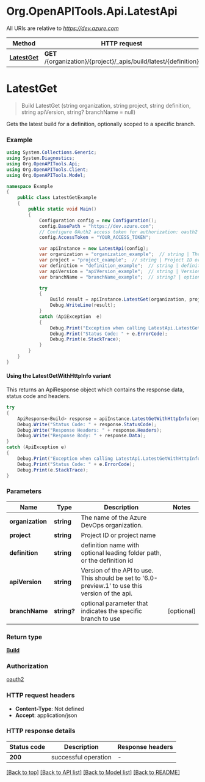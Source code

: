 # Org.OpenAPITools.Api.LatestApi

All URIs are relative to *https://dev.azure.com*

| Method | HTTP request | Description |
|--------|--------------|-------------|
| [**LatestGet**](LatestApi.md#latestget) | **GET** /{organization}/{project}/_apis/build/latest/{definition} |  |

<a name="latestget"></a>
# **LatestGet**
> Build LatestGet (string organization, string project, string definition, string apiVersion, string? branchName = null)



Gets the latest build for a definition, optionally scoped to a specific branch.

### Example
```csharp
using System.Collections.Generic;
using System.Diagnostics;
using Org.OpenAPITools.Api;
using Org.OpenAPITools.Client;
using Org.OpenAPITools.Model;

namespace Example
{
    public class LatestGetExample
    {
        public static void Main()
        {
            Configuration config = new Configuration();
            config.BasePath = "https://dev.azure.com";
            // Configure OAuth2 access token for authorization: oauth2
            config.AccessToken = "YOUR_ACCESS_TOKEN";

            var apiInstance = new LatestApi(config);
            var organization = "organization_example";  // string | The name of the Azure DevOps organization.
            var project = "project_example";  // string | Project ID or project name
            var definition = "definition_example";  // string | definition name with optional leading folder path, or the definition id
            var apiVersion = "apiVersion_example";  // string | Version of the API to use.  This should be set to '6.0-preview.1' to use this version of the api.
            var branchName = "branchName_example";  // string? | optional parameter that indicates the specific branch to use (optional) 

            try
            {
                Build result = apiInstance.LatestGet(organization, project, definition, apiVersion, branchName);
                Debug.WriteLine(result);
            }
            catch (ApiException  e)
            {
                Debug.Print("Exception when calling LatestApi.LatestGet: " + e.Message);
                Debug.Print("Status Code: " + e.ErrorCode);
                Debug.Print(e.StackTrace);
            }
        }
    }
}
```

#### Using the LatestGetWithHttpInfo variant
This returns an ApiResponse object which contains the response data, status code and headers.

```csharp
try
{
    ApiResponse<Build> response = apiInstance.LatestGetWithHttpInfo(organization, project, definition, apiVersion, branchName);
    Debug.Write("Status Code: " + response.StatusCode);
    Debug.Write("Response Headers: " + response.Headers);
    Debug.Write("Response Body: " + response.Data);
}
catch (ApiException e)
{
    Debug.Print("Exception when calling LatestApi.LatestGetWithHttpInfo: " + e.Message);
    Debug.Print("Status Code: " + e.ErrorCode);
    Debug.Print(e.StackTrace);
}
```

### Parameters

| Name | Type | Description | Notes |
|------|------|-------------|-------|
| **organization** | **string** | The name of the Azure DevOps organization. |  |
| **project** | **string** | Project ID or project name |  |
| **definition** | **string** | definition name with optional leading folder path, or the definition id |  |
| **apiVersion** | **string** | Version of the API to use.  This should be set to &#39;6.0-preview.1&#39; to use this version of the api. |  |
| **branchName** | **string?** | optional parameter that indicates the specific branch to use | [optional]  |

### Return type

[**Build**](Build.md)

### Authorization

[oauth2](../README.md#oauth2)

### HTTP request headers

 - **Content-Type**: Not defined
 - **Accept**: application/json


### HTTP response details
| Status code | Description | Response headers |
|-------------|-------------|------------------|
| **200** | successful operation |  -  |

[[Back to top]](#) [[Back to API list]](../README.md#documentation-for-api-endpoints) [[Back to Model list]](../README.md#documentation-for-models) [[Back to README]](../README.md)

